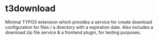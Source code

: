 t3download
==========

Minimal TYPO3 extension which provides a service for create download configuration for files / a directory with a expiration date. 
Also includes a download zip file service & a frontend plugin, for testing purposes.

